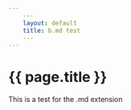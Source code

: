 ```yaml
---
    ---
    layout: default
    title: b.md test
    ---
---
```


# {{ page.title }}

This is a test for the .md extension
